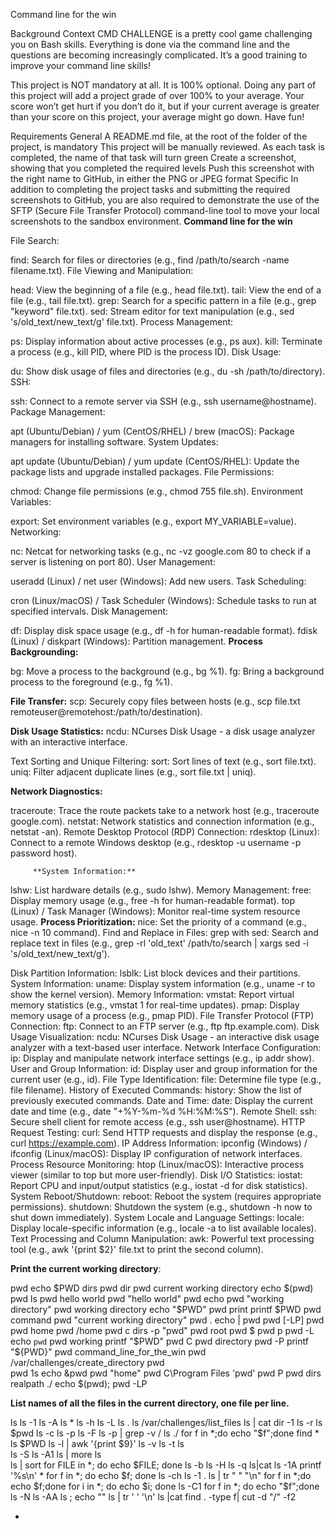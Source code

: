 Command line for the win

Background Context
CMD CHALLENGE is a pretty cool game challenging you on Bash skills. Everything is done via the command line and the questions are becoming increasingly complicated. It’s a good training to improve your command line skills!

This project is NOT mandatory at all. It is 100% optional. Doing any part of this project will add a project grade of over 100% to your average. Your score won’t get hurt if you don’t do it, but if your current average is greater than your score on this project, your average might go down. Have fun!

Requirements
General
A README.md file, at the root of the folder of the project, is mandatory
This project will be manually reviewed.
As each task is completed, the name of that task will turn green
Create a screenshot, showing that you completed the required levels
Push this screenshot with the right name to GitHub, in either the PNG or JPEG format
Specific
In addition to completing the project tasks and submitting the required screenshots to GitHub, you are also required to demonstrate the use of the SFTP (Secure File Transfer Protocol) command-line tool to move your local screenshots to the sandbox environment.
**Command line for the win**

File Search:

find: Search for files or directories (e.g., find /path/to/search -name filename.txt).
File Viewing and Manipulation:

head: View the beginning of a file (e.g., head file.txt).
tail: View the end of a file (e.g., tail file.txt).
grep: Search for a specific pattern in a file (e.g., grep "keyword" file.txt).
sed: Stream editor for text manipulation (e.g., sed 's/old_text/new_text/g' file.txt).
Process Management:

ps: Display information about active processes (e.g., ps aux).
kill: Terminate a process (e.g., kill PID, where PID is the process ID).
Disk Usage:

du: Show disk usage of files and directories (e.g., du -sh /path/to/directory).
SSH:

ssh: Connect to a remote server via SSH (e.g., ssh username@hostname).
Package Management:

apt (Ubuntu/Debian) / yum (CentOS/RHEL) / brew (macOS): Package managers for installing software.
System Updates:

apt update (Ubuntu/Debian) / yum update (CentOS/RHEL): Update the package lists and upgrade installed packages.
File Permissions:

chmod: Change file permissions (e.g., chmod 755 file.sh).
Environment Variables:

export: Set environment variables (e.g., export MY_VARIABLE=value).
Networking:

nc: Netcat for networking tasks (e.g., nc -vz google.com 80 to check if a server is listening on port 80).
User Management:

useradd (Linux) / net user (Windows): Add new users.
Task Scheduling:

cron (Linux/macOS) / Task Scheduler (Windows): Schedule tasks to run at specified intervals.
Disk Management:

df: Display disk space usage (e.g., df -h for human-readable format).
fdisk (Linux) / diskpart (Windows): Partition management.
**Process Backgrounding:**

bg: Move a process to the background (e.g., bg %1).
fg: Bring a background process to the foreground (e.g., fg %1).

**File Transfer:**
scp: Securely copy files between hosts (e.g., scp file.txt remoteuser@remotehost:/path/to/destination).

**Disk Usage Statistics:**
ncdu: NCurses Disk Usage - a disk usage analyzer with an interactive interface.

Text Sorting and Unique Filtering:
sort: Sort lines of text (e.g., sort file.txt).
uniq: Filter adjacent duplicate lines (e.g., sort file.txt | uniq).

**Network Diagnostics:**

traceroute: Trace the route packets take to a network host (e.g., traceroute google.com).
netstat: Network statistics and connection information (e.g., netstat -an).
Remote Desktop Protocol (RDP) Connection:
rdesktop (Linux): Connect to a remote Windows desktop (e.g., rdesktop -u username -p password host).

		 **System Information:**
lshw: List hardware details (e.g., sudo lshw).
Memory Management:
free: Display memory usage (e.g., free -h for human-readable format).
top (Linux) / Task Manager (Windows): Monitor real-time system resource usage.
**Process Prioritization:**
nice: Set the priority of a command (e.g., nice -n 10 command).
Find and Replace in Files:
grep with sed: Search and replace text in files (e.g., grep -rl 'old_text' /path/to/search | xargs sed -i 's/old_text/new_text/g').


Disk Partition Information:
lsblk: List block devices and their partitions.
System Information:
uname: Display system information (e.g., uname -r to show the kernel version).
Memory Information:
vmstat: Report virtual memory statistics (e.g., vmstat 1 for real-time updates).
pmap: Display memory usage of a process (e.g., pmap PID).
File Transfer Protocol (FTP) Connection:
ftp: Connect to an FTP server (e.g., ftp ftp.example.com).
Disk Usage Visualization:
ncdu: NCurses Disk Usage - an interactive disk usage analyzer with a text-based user interface.
Network Interface Configuration:
ip: Display and manipulate network interface settings (e.g., ip addr show).
User and Group Information:
id: Display user and group information for the current user (e.g., id).
File Type Identification:
file: Determine file type (e.g., file filename).
History of Executed Commands:
history: Show the list of previously executed commands.
Date and Time:
date: Display the current date and time (e.g., date "+%Y-%m-%d %H:%M:%S").
Remote Shell:
ssh: Secure shell client for remote access (e.g., ssh user@hostname).
HTTP Request Testing:
curl: Send HTTP requests and display the response (e.g., curl https://example.com).
IP Address Information:
ipconfig (Windows) / ifconfig (Linux/macOS): Display IP configuration of network interfaces.
Process Resource Monitoring:
htop (Linux/macOS): Interactive process viewer (similar to top but more user-friendly).
Disk I/O Statistics:
iostat: Report CPU and input/output statistics (e.g., iostat -d for disk statistics).
System Reboot/Shutdown:
reboot: Reboot the system (requires appropriate permissions).
shutdown: Shutdown the system (e.g., shutdown -h now to shut down immediately).
System Locale and Language Settings:
locale: Display locale-specific information (e.g., locale -a to list available locales).
Text Processing and Column Manipulation:
awk: Powerful text processing tool (e.g., awk '{print $2}' file.txt to print the second column).



**Print the current working directory**:

pwd
echo $PWD
dirs
pwd dir
pwd current working directory
echo $(pwd)
pwd ls
pwd hello world
pwd "hello world"
pwd echo
pwd "working directory"
pwd working directory
echo "$PWD"
pwd print
printf $PWD
pwd command
pwd "current working directory"
pwd .
echo | pwd
pwd [-LP]
pwd\
pwd home
pwd /home
pwd c
dirs -p
"pwd"
pwd root
pwd $
pwd p
pwd -L
echo `pwd`
pwd working
printf "$PWD"
pwd C
pwd directory
pwd -P
printf "${PWD}"
pwd command_line_for_the_win
pwd /var/challenges/create_directory
pwd \
pwd 1s
echo &pwd
pwd "home"
pwd C\Program Files
'pwd'
pwd P
pwd dirs
realpath ./
echo $(pwd);
pwd -LP

**List names of all the files in the current directory, one file per line.**

ls
ls -1
ls -A
ls *
ls -h
ls -L
ls .
ls /var/challenges/list_files
ls | cat
dir -1
ls -r
ls $pwd
ls -c
ls -p
ls -F
ls -p | grep -v /
ls ./
for f in *;do echo "$f";done
find *
ls $PWD
ls -l | awk '{print $9}'
ls -v
ls -t
ls\
ls -S
ls -A1
ls | more
ls \
ls | sort
for FILE in *; do echo $FILE; done
ls -b
ls -H
ls -q
ls|cat
ls -1A
printf '%s\n' *
for f in *; do echo $f; done
ls -ch
ls -1 .
ls | tr " " "\n"
for f in *;do echo $f;done
for i in *; do echo $i; done
ls -C1
for f in *; do echo "$f";done
ls -N
ls -AA
ls ; echo ""
ls | tr ' ' '\n'
ls |cat
find . -type f| cut -d "/" -f2

*

